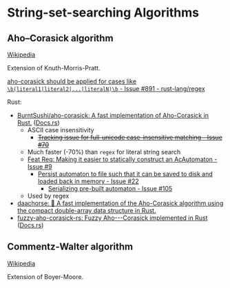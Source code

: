 # String-set-searching Algorithms
## Aho–Corasick algorithm
[Wikipedia](https://en.wikipedia.org/wiki/Aho%E2%80%93Corasick_algorithm)

Extension of Knuth-Morris-Pratt.

[aho-corasick should be applied for cases like `\b(literal1|literal2|...|literalN)\b` - Issue #891 - rust-lang/regex](https://github.com/rust-lang/regex/issues/891)

Rust:
- [BurntSushi/aho-corasick: A fast implementation of Aho-Corasick in Rust.](https://github.com/BurntSushi/aho-corasick) ([Docs.rs](https://docs.rs/aho-corasick/latest/aho_corasick/))
  - ASCII case insensitivity
    - ~~[Tracking issue for full-unicode case-insensitive matching - Issue #70](https://github.com/BurntSushi/aho-corasick/issues/70)~~
  - Much faster (-70%) than `regex` for literal string search
  - [Feat Req: Making it easier to statically construct an AcAutomaton - Issue #9](https://github.com/BurntSushi/aho-corasick/issues/9)
    - [Persist automaton to file such that it can be saved to disk and loaded back in memory - Issue #22](https://github.com/BurntSushi/aho-corasick/issues/22)
      - [Serializing pre-built automaton - Issue #105](https://github.com/BurntSushi/aho-corasick/issues/105)
  - Used by regex
- [daachorse: 🐎 A fast implementation of the Aho-Corasick algorithm using the compact double-array data structure in Rust.](https://github.com/daac-tools/daachorse)
- [fuzzy-aho-corasick-rs: Fuzzy Aho---Corasick implemented in Rust](https://github.com/kakserpom/fuzzy-aho-corasick-rs) ([Docs.rs](https://docs.rs/fuzzy-aho-corasick/latest/fuzzy_aho_corasick/))

## Commentz-Walter algorithm
[Wikipedia](https://en.wikipedia.org/wiki/Commentz-Walter_algorithm)

Extension of Boyer-Moore.
